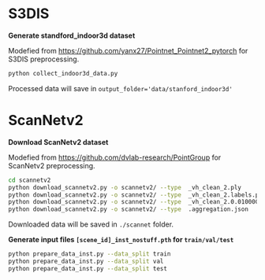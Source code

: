 # S3DIS

**Generate standford_indoor3d dataset**

Modefied from https://github.com/yanx27/Pointnet_Pointnet2_pytorch for S3DIS preprocessing.

```bash
python collect_indoor3d_data.py
```

Processed data will save in `output_folder='data/stanford_indoor3d'`


# ScanNetv2

**Download ScanNetv2 dataset**

Modefied from https://github.com/dvlab-research/PointGroup for ScanNetv2 preprocessing.

```bash
cd scannetv2
python download_scannetv2.py -o scannetv2/ --type  _vh_clean_2.ply
python download_scannetv2.py -o scannetv2/ --type  _vh_clean_2.labels.ply
python download_scannetv2.py -o scannetv2/ --type  _vh_clean_2.0.010000.segs.json
python download_scannetv2.py -o scannetv2/ --type  .aggregation.json
```

Downloaded data will be saved in `./scannet` folder.

**Generate input files `[scene_id]_inst_nostuff.pth` for `train/val/test`**

```bash
python prepare_data_inst.py --data_split train
python prepare_data_inst.py --data_split val
python prepare_data_inst.py --data_split test
```